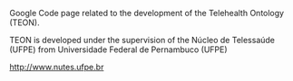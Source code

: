 Google Code page related to the development of the Telehealth Ontology (TEON).

TEON is developed under the supervision of the Núcleo de Telessaúde (UFPE) from Universidade Federal de Pernambuco (UFPE)

http://www.nutes.ufpe.br